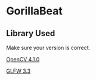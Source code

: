 # GorillaBeat

## Library Used
Make sure your version is correct.

[OpenCV 4.1.0](https://github.com/opencv/opencv)

[GLFW 3.3](https://github.com/glfw/glfw)
